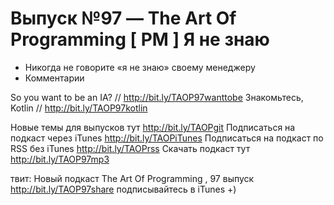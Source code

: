 # Выпуск №97 — The Art Of Programming [ PM ] Я не знаю

+ Никогда не говорите «я не знаю» своему менеджеру
+ Комментарии

So you want to be an IA? // http://bit.ly/TAOP97wanttobe
Знакомьтесь, Kotlin // http://bit.ly/TAOP97kotlin 

Новые темы для выпусков тут http://bit.ly/TAOPgit
Подписаться на подкаст через iTunes http://bit.ly/TAOPiTunes
Подписаться на подкаст по RSS без iTunes http://bit.ly/TAOPrss
Скачать подкаст тут http://bit.ly/TAOP97mp3


твит: 
Новый подкаст The Art Of Programming , 97 выпуск  http://bit.ly/TAOP97share подписывайтесь в iTunes +)